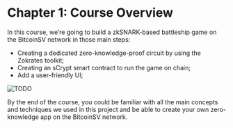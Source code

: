 # Chapter 1: Course Overview


In this course, we’re going to build a zkSNARK-based battleship game on the BitcoinSV network in those main steps:


* Creating a dedicated zero-knowledge-proof circuit by using the Zokrates toolkit;
* Creating an sCrypt smart contract to run the game on chain;
* Add a user-friendly UI;

![TODO]()

By the end of the course, you could be familiar with all the main concepts and techniques we used in this project and be able to create your own zero-knowledge app on the BitcoinSV network.